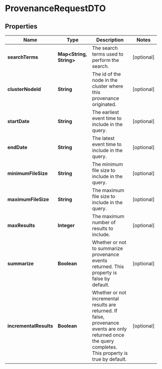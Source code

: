 

# ProvenanceRequestDTO

## Properties

Name | Type | Description | Notes
------------ | ------------- | ------------- | -------------
**searchTerms** | **Map&lt;String, String&gt;** | The search terms used to perform the search. |  [optional]
**clusterNodeId** | **String** | The id of the node in the cluster where this provenance originated. |  [optional]
**startDate** | **String** | The earliest event time to include in the query. |  [optional]
**endDate** | **String** | The latest event time to include in the query. |  [optional]
**minimumFileSize** | **String** | The minimum file size to include in the query. |  [optional]
**maximumFileSize** | **String** | The maximum file size to include in the query. |  [optional]
**maxResults** | **Integer** | The maximum number of results to include. |  [optional]
**summarize** | **Boolean** | Whether or not to summarize provenance events returned. This property is false by default. |  [optional]
**incrementalResults** | **Boolean** | Whether or not incremental results are returned. If false, provenance events are only returned once the query completes. This property is true by default. |  [optional]



